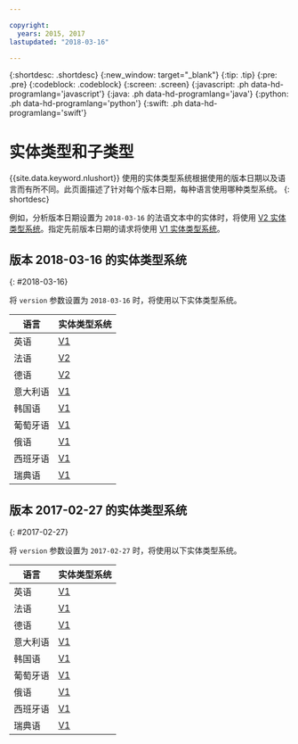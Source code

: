 ```yaml
---

copyright:
  years: 2015, 2017
lastupdated: "2018-03-16"

---
```


{:shortdesc: .shortdesc}
{:new_window: target="_blank"}
{:tip: .tip}
{:pre: .pre}
{:codeblock: .codeblock}
{:screen: .screen}
{:javascript: .ph data-hd-programlang='javascript'}
{:java: .ph data-hd-programlang='java'}
{:python: .ph data-hd-programlang='python'}
{:swift: .ph data-hd-programlang='swift'}

# 实体类型和子类型

{{site.data.keyword.nlushort}} 使用的实体类型系统根据使用的版本日期以及语言而有所不同。此页面描述了针对每个版本日期，每种语言使用哪种类型系统。
{: shortdesc}

例如，分析版本日期设置为 `2018-03-16` 的法语文本中的实体时，将使用 [V2 实体类型系统][v2]。指定先前版本日期的请求将使用 [V1 实体类型系统][v1]。


## 版本 2018-03-16 的实体类型系统
{: #2018-03-16}

将 `version` 参数设置为 `2018-03-16` 时，将使用以下实体类型系统。

|语言|实体类型系统|
| --- | ---|
| 英语| [V1][v1]|
| 法语| [V2][v2]|
| 德语| [V2][v2]|
| 意大利语| [V1][v1]|
| 韩国语| [V1][v1]|
| 葡萄牙语| [V1][v1]|
| 俄语| [V1][v1]|
| 西班牙语| [V1][v1]|
| 瑞典语| [V1][v1]|


## 版本 2017-02-27 的实体类型系统
{: #2017-02-27}

将 `version` 参数设置为 `2017-02-27` 时，将使用以下实体类型系统。

|语言|实体类型系统|
| --- | ---|
| 英语| [V1][v1]|
| 法语| [V1][v1]|
| 德语| [V1][v1]|
| 意大利语| [V1][v1]|
| 韩国语| [V1][v1]|
| 葡萄牙语| [V1][v1]|
| 俄语| [V1][v1]|
| 西班牙语| [V1][v1]|
| 瑞典语| [V1][v1]|


[v1]: entity-types-v1.html
[v2]: entity-types-v2.html
